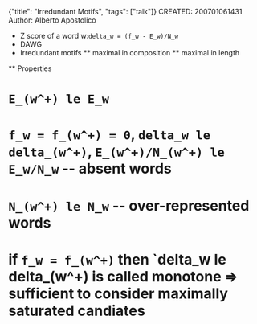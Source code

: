{"title": "Irredundant Motifs", "tags": ["talk"]}
CREATED: 200701061431
Author: Alberto Apostolico
 * Z score of a word w:`delta_w = (f_w - E_w)/N_w`
 * DAWG
 * Irredundant motifs
 ** maximal in composition
 ** maximal in length

** Properties
# `E_(w^+) le E_w`
# `f_w = f_(w^+) = 0`, `delta_w le delta_(w^+)`, `E_(w^+)/N_(w^+) le E_w/N_w` -- absent words
# `N_(w^+) le N_w` -- over-represented words
# if `f_w = f_(w^+)` then `delta_w le delta_(w^+) is called monotone => sufficient to consider maximally saturated candiates
